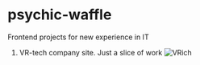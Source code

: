 # psychic-waffle
Frontend projects for new experience in IT

1. VR-tech company site. Just a slice of work
   ![VRich](https://github.com/MorgooN/psychic-waffle/assets/54379419/78295463-d3fa-432e-b8e6-25ddc54a86a2)



